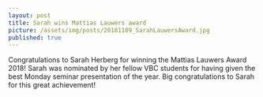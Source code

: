 ```yaml
---
layout: post
title: Sarah wins Mattias Lauwers award
picture: /assets/img/posts/20181109_SarahLauwersAward.jpg
published: true
---
```

Congratulations to Sarah Herberg for winning the Mattias Lauwers Award 2018! Sarah was nominated by her fellow VBC students for having given the best Monday seminar presentation of the year. Big congratulations to Sarah for this great achievement!
